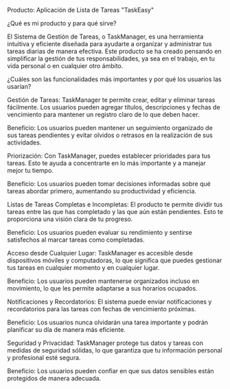 Producto: Aplicación de Lista de Tareas "TaskEasy"

¿Qué es mi producto y para qué sirve?

El Sistema de Gestión de Tareas, o TaskManager, es una herramienta intuitiva y eficiente diseñada para ayudarte a organizar y administrar tus tareas diarias de manera efectiva. Este producto se ha creado pensando en simplificar la gestión de tus responsabilidades, ya sea en el trabajo, en tu vida personal o en cualquier otro ámbito.

¿Cuáles son las funcionalidades más importantes y por qué los usuarios las usarían?

Gestión de Tareas: TaskManager te permite crear, editar y eliminar tareas fácilmente. Los usuarios pueden agregar títulos, descripciones y fechas de vencimiento para mantener un registro claro de lo que deben hacer.

Beneficio: Los usuarios pueden mantener un seguimiento organizado de sus tareas pendientes y evitar olvidos o retrasos en la realización de sus actividades.

Priorización: Con TaskManager, puedes establecer prioridades para tus tareas. Esto te ayuda a concentrarte en lo más importante y a manejar mejor tu tiempo.

Beneficio: Los usuarios pueden tomar decisiones informadas sobre qué tareas abordar primero, aumentando su productividad y eficiencia.

Listas de Tareas Completas e Incompletas: El producto te permite dividir tus tareas entre las que has completado y las que aún están pendientes. Esto te proporciona una visión clara de tu progreso.

Beneficio: Los usuarios pueden evaluar su rendimiento y sentirse satisfechos al marcar tareas como completadas.

Acceso desde Cualquier Lugar: TaskManager es accesible desde dispositivos móviles y computadoras, lo que significa que puedes gestionar tus tareas en cualquier momento y en cualquier lugar.

Beneficio: Los usuarios pueden mantenerse organizados incluso en movimiento, lo que les permite adaptarse a sus horarios ocupados.

Notificaciones y Recordatorios: El sistema puede enviar notificaciones y recordatorios para las tareas con fechas de vencimiento próximas.

Beneficio: Los usuarios nunca olvidarán una tarea importante y podrán planificar su día de manera más eficiente.

Seguridad y Privacidad: TaskManager protege tus datos y tareas con medidas de seguridad sólidas, lo que garantiza que tu información personal y profesional esté segura.

Beneficio: Los usuarios pueden confiar en que sus datos sensibles están protegidos de manera adecuada.